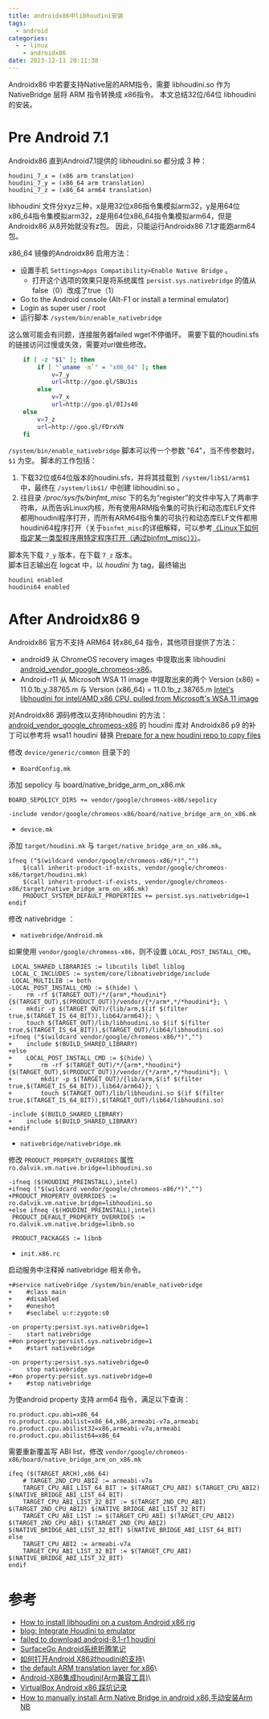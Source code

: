 ```yaml
---
title: androidx86中libhoudini安装
tags:
  - android
categories:
  - - linux
    - androidx86
date: 2023-12-11 20:11:38
---
```



Androidx86 中若要支持Native层的ARM指令，需要 libhoudini.so 作为NativeBridge 层将 ARM 指令转换成 x86指令。
本文总结32位/64位 libhoudini 的安装。

<!--more-->

# Pre Android 7.1

Androidx86 直到Android7.1提供的 libhoudini.so 都分成 3 种：

    houdini_7_x = (x86 arm translation)
    houdini_7_y = (x86_64 arm translation)
    houdini_7_z = (x86_64 arm64 translation)


libhoudini 文件分xyz三种，x是用32位x86指令集模拟arm32，y是用64位x86_64指令集模拟arm32，z是用64位x86_64指令集模拟arm64，但是 Androidx86 从8开始就没有z包。
因此，只能运行Androidx86 7.1才能跑arm64包。

x86_64 镜像的Androidx86 启用方法：

*   设置手机 `Settings>Apps Compatibility>Enable Native Bridge` 。
    *   打开这个选项的效果只是将系统属性 `persist.sys.nativebridge` 的值从false（0）改成了true（1）
*   Go to the Android console (Alt-F1 or install a terminal emulator)
*   Login as super user / root
*   运行脚本 `/system/bin/enable_nativebridge`

这么做可能会有问题，连接服务器failed wget不停循环。
需要下载的houdini.sfs 的链接访问过慢或失效，需要对url做些修改。

```sh
    if [ -z "$1" ]; then
        if [ "`uname -m`" = "x86_64" ]; then
            v=7_y
            url=http://goo.gl/SBU3is
        else
            v=7_x
            url=http://goo.gl/0IJs40
    else
    	v=7_z
    	url=http://goo.gl/FDrxVN
    fi
```

`/system/bin/enable_nativebridge` 脚本可以传一个参数 "64"，当不传参数时， `$1` 为空。
脚本的工作包括：

1.  下载32位或64位版本的houdini.sfs，并将其挂载到 `/system/lib$1/arm$1` 中，最终在 `/system/lib$1/` 中创建 libhoudini.so 。
2.  往目录 */proc/sys/fs/binfmt\_misc* 下的名为“register”的文件中写入了两串字符串，从而告诉Linux内核，所有使用ARM指令集的可执行和动态库ELF文件都用houdini程序打开，而所有ARM64指令集的可执行和动态库ELF文件都用houdini64程序打开（关于`binfmt_misc`的详细解释，可以参考[《Linux下如何指定某一类型程序用特定程序打开（通过binfmt\_misc）》）](https://blog.csdn.net/roland_sun/article/details/50062295)。

脚本先下载 `7_y` 版本，在下载 `7_z` 版本。\
脚本日志输出在 logcat 中，以 *houdini* 为 tag，最终输出


	houdini enabled
	houdini64 enabled


# After Androidx86 9

Androidx86 官方不支持 ARM64 转x86_64 指令，其他项目提供了方法：

- android9 从 ChromeOS recovery images 中提取出来 libhoudini [android_vendor_google_chromeos-x86](https://github.com/supremegamers/android_vendor_google_chromeos-x86)。
- Android-r11 从 Microsoft WSA 11 image 中提取出来的两个 Version (x86) = 11.0.1b_y.38765.m 与 Version (x86_64) = 11.0.1b_z.38765.m [Intel's libhoudini for intel/AMD x86 CPU, pulled from Microsoft's WSA 11 image](https://github.com/supremegamers/vendor_intel_proprietary_houdini)


对Androidx86 源码修改以支持libhoudini 的方法：
[android_vendor_google_chromeos-x86](https://github.com/supremegamers/android_vendor_google_chromeos-x86)
的 houdini 库对 Androidx86 p9 的补丁可以参考将 wsa11 houdini 替换
[Prepare for a new houdini repo to copy files](https://github.com/supremegamers/device_generic_common/commit/e4f3b23aa2042a27607e31d15367978e0fae29a2?diff=split)

修改 `device/generic/common` 目录下的

- `BoardConfig.mk` 

添加 sepolicy 与 board/native_bridge_arm_on_x86.mk
```
BOARD_SEPOLICY_DIRS += vendor/google/chromeos-x86/sepolicy

-include vendor/google/chromeos-x86/board/native_bridge_arm_on_x86.mk
```

- `device.mk`

添加 `target/houdini.mk` 与 `target/native_bridge_arm_on_x86.mk`。
```
ifneq ("$(wildcard vendor/google/chromeos-x86/*)","")
    $(call inherit-product-if-exists, vendor/google/chromeos-x86/target/houdini.mk)
    $(call inherit-product-if-exists, vendor/google/chromeos-x86/target/native_bridge_arm_on_x86.mk)
    PRODUCT_SYSTEM_DEFAULT_PROPERTIES += persist.sys.nativebridge=1
endif
```

修改 nativebridge ：

- `nativebridge/Android.mk`

如果使用 `vendor/google/chromeos-x86`，则不设置 `LOCAL_POST_INSTALL_CMD`。
```
 LOCAL_SHARED_LIBRARIES := libcutils libdl liblog
 LOCAL_C_INCLUDES := system/core/libnativebridge/include
 LOCAL_MULTILIB := both
-LOCAL_POST_INSTALL_CMD := $(hide) \
-    rm -rf $(TARGET_OUT)/*/{arm*,*houdini*} {$(TARGET_OUT),$(PRODUCT_OUT)}/vendor/{*/arm*,*/*houdini*}; \
-    mkdir -p $(TARGET_OUT)/{lib/arm,$(if $(filter true,$(TARGET_IS_64_BIT)),lib64/arm64)}; \
-    touch $(TARGET_OUT)/lib/libhoudini.so $(if $(filter true,$(TARGET_IS_64_BIT)),$(TARGET_OUT)/lib64/libhoudini.so)
+ifneq ("$(wildcard vendor/google/chromeos-x86/*)","")
+    include $(BUILD_SHARED_LIBRARY)
+else
+    LOCAL_POST_INSTALL_CMD := $(hide) \
+        rm -rf $(TARGET_OUT)/*/{arm*,*houdini*} {$(TARGET_OUT),$(PRODUCT_OUT)}/vendor/{*/arm*,*/*houdini*}; \
+        mkdir -p $(TARGET_OUT)/{lib/arm,$(if $(filter true,$(TARGET_IS_64_BIT)),lib64/arm64)}; \
+        touch $(TARGET_OUT)/lib/libhoudini.so $(if $(filter true,$(TARGET_IS_64_BIT)),$(TARGET_OUT)/lib64/libhoudini.so)
 
-include $(BUILD_SHARED_LIBRARY)
+    include $(BUILD_SHARED_LIBRARY)
+endif
```

- `nativebridge/nativebridge.mk`

修改 `PRODUCT_PROPERTY_OVERRIDES` 属性 `ro.dalvik.vm.native.bridge=libhoudini.so`
```
-ifneq ($(HOUDINI_PREINSTALL),intel)
+ifneq ("$(wildcard vendor/google/chromeos-x86/*)","")
+PRODUCT_PROPERTY_OVERRIDES := ro.dalvik.vm.native.bridge=libhoudini.so
+else ifneq ($(HOUDINI_PREINSTALL),intel)
 PRODUCT_DEFAULT_PROPERTY_OVERRIDES := ro.dalvik.vm.native.bridge=libnb.so
 
 PRODUCT_PACKAGES := libnb
```

- `init.x86.rc`

启动服务中注释掉 nativebridge 相关命令。

```
+#service nativebridge /system/bin/enable_nativebridge
+    #class main
+    #disabled
+    #oneshot
+    #seclabel u:r:zygote:s0

-on property:persist.sys.nativebridge=1
-    start nativebridge
+#on property:persist.sys.nativebridge=1
+    #start nativebridge
 
-on property:persist.sys.nativebridge=0
-    stop nativebridge
+#on property:persist.sys.nativebridge=0
+    #stop nativebridge
```


为使android property 支持 arm64 指令，满足以下查询：

	ro.product.cpu.abi=x86_64
	ro.product.cpu.abilist=x86_64,x86,armeabi-v7a,armeabi
	ro.product.cpu.abilist32=x86,armeabi-v7a,armeabi
	ro.product.cpu.abilist64=x86_64

需要重新覆盖写 ABI list，修改 `vendor/google/chromeos-x86/board/native_bridge_arm_on_x86.mk`


```
ifeq ($(TARGET_ARCH),x86_64)
    # TARGET_2ND_CPU_ABI2 := armeabi-v7a
    TARGET_CPU_ABI_LIST_64_BIT := $(TARGET_CPU_ABI) $(TARGET_CPU_ABI2) $(NATIVE_BRIDGE_ABI_LIST_64_BIT)
    TARGET_CPU_ABI_LIST_32_BIT := $(TARGET_2ND_CPU_ABI) $(TARGET_2ND_CPU_ABI2) $(NATIVE_BRIDGE_ABI_LIST_32_BIT)
    TARGET_CPU_ABI_LIST := $(TARGET_CPU_ABI) $(TARGET_CPU_ABI2) $(TARGET_2ND_CPU_ABI) $(TARGET_2ND_CPU_ABI2) $(NATIVE_BRIDGE_ABI_LIST_32_BIT) $(NATIVE_BRIDGE_ABI_LIST_64_BIT)
else
    TARGET_CPU_ABI2 := armeabi-v7a
    TARGET_CPU_ABI_LIST_32_BIT := $(TARGET_CPU_ABI) $(NATIVE_BRIDGE_ABI_LIST_32_BIT)
endif
```

# 参考

- [How to install libhoudini on a custom Android x86 rig](https://stackoverflow.com/questions/49634762/how-to-install-libhoudini-on-a-custom-android-x86-rig)
- [blog: Integrate Houdini to emulator](https://utzcoz.github.io/2020/03/15/Integrate-Houdini-to-emulator.html)
- [failed to download android-8.1-r1 houdini](https://groups.google.com/g/android-x86/c/_sSDez_JppQ/m/WVGy44QkBwAJ)
- [SurfaceGo Android系统折腾笔记](https://zhuanlan.zhihu.com/p/165988357)
- [如何打开Android X86对houdini的支持](https://blog.csdn.net/Roland_Sun/article/details/49735601)\
- [the default ARM translation layer for x86](https://github.com/Rprop/libhoudini)\
- [Android-X86集成houdini(Arm兼容工具)](https://www.jianshu.com/p/73198c3bfbb1)\
- [VirtualBox Android x86 踩坑记录](https://melty.land/blog/android-x86)
- [How to manually install Arm Native Bridge in android x86,手动安装Arm NB](https://github.com/SGNight/Arm-NativeBridge)
